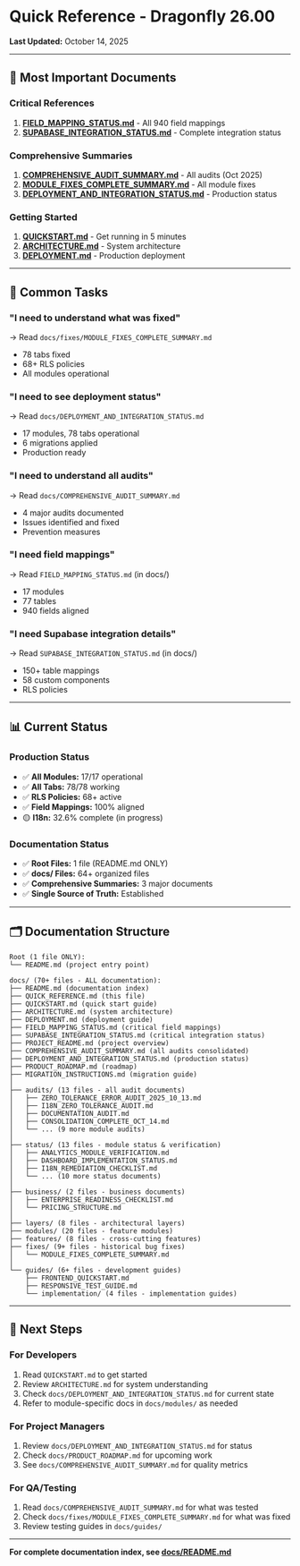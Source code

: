 # Quick Reference - Dragonfly 26.00

**Last Updated:** October 14, 2025

---

## 📍 Most Important Documents

### Critical References
1. **[FIELD_MAPPING_STATUS.md](FIELD_MAPPING_STATUS.md)** - All 940 field mappings
2. **[SUPABASE_INTEGRATION_STATUS.md](SUPABASE_INTEGRATION_STATUS.md)** - Complete integration status

### Comprehensive Summaries
1. **[COMPREHENSIVE_AUDIT_SUMMARY.md](COMPREHENSIVE_AUDIT_SUMMARY.md)** - All audits (Oct 2025)
2. **[MODULE_FIXES_COMPLETE_SUMMARY.md](fixes/MODULE_FIXES_COMPLETE_SUMMARY.md)** - All module fixes
3. **[DEPLOYMENT_AND_INTEGRATION_STATUS.md](DEPLOYMENT_AND_INTEGRATION_STATUS.md)** - Production status

### Getting Started
1. **[QUICKSTART.md](QUICKSTART.md)** - Get running in 5 minutes
2. **[ARCHITECTURE.md](ARCHITECTURE.md)** - System architecture
3. **[DEPLOYMENT.md](DEPLOYMENT.md)** - Production deployment

---

## 🎯 Common Tasks

### "I need to understand what was fixed"
→ Read `docs/fixes/MODULE_FIXES_COMPLETE_SUMMARY.md`
- 78 tabs fixed
- 68+ RLS policies
- All modules operational

### "I need to see deployment status"
→ Read `docs/DEPLOYMENT_AND_INTEGRATION_STATUS.md`
- 17 modules, 78 tabs operational
- 6 migrations applied
- Production ready

### "I need to understand all audits"
→ Read `docs/COMPREHENSIVE_AUDIT_SUMMARY.md`
- 4 major audits documented
- Issues identified and fixed
- Prevention measures

### "I need field mappings"
→ Read `FIELD_MAPPING_STATUS.md` (in docs/)
- 17 modules
- 77 tables
- 940 fields aligned

### "I need Supabase integration details"
→ Read `SUPABASE_INTEGRATION_STATUS.md` (in docs/)
- 150+ table mappings
- 58 custom components
- RLS policies

---

## 📊 Current Status

### Production Status
- ✅ **All Modules:** 17/17 operational
- ✅ **All Tabs:** 78/78 working
- ✅ **RLS Policies:** 68+ active
- ✅ **Field Mappings:** 100% aligned
- 🟡 **I18n:** 32.6% complete (in progress)

### Documentation Status
- ✅ **Root Files:** 1 file (README.md ONLY)
- ✅ **docs/ Files:** 64+ organized files
- ✅ **Comprehensive Summaries:** 3 major documents
- ✅ **Single Source of Truth:** Established

---

## 🗂️ Documentation Structure

```
Root (1 file ONLY):
└── README.md (project entry point)

docs/ (70+ files - ALL documentation):
├── README.md (documentation index)
├── QUICK_REFERENCE.md (this file)
├── QUICKSTART.md (quick start guide)
├── ARCHITECTURE.md (system architecture)
├── DEPLOYMENT.md (deployment guide)
├── FIELD_MAPPING_STATUS.md (critical field mappings)
├── SUPABASE_INTEGRATION_STATUS.md (critical integration status)
├── PROJECT_README.md (project overview)
├── COMPREHENSIVE_AUDIT_SUMMARY.md (all audits consolidated)
├── DEPLOYMENT_AND_INTEGRATION_STATUS.md (production status)
├── PRODUCT_ROADMAP.md (roadmap)
├── MIGRATION_INSTRUCTIONS.md (migration guide)
│
├── audits/ (13 files - all audit documents)
│   ├── ZERO_TOLERANCE_ERROR_AUDIT_2025_10_13.md
│   ├── I18N_ZERO_TOLERANCE_AUDIT.md
│   ├── DOCUMENTATION_AUDIT.md
│   ├── CONSOLIDATION_COMPLETE_OCT_14.md
│   └── ... (9 more module audits)
│
├── status/ (13 files - module status & verification)
│   ├── ANALYTICS_MODULE_VERIFICATION.md
│   ├── DASHBOARD_IMPLEMENTATION_STATUS.md
│   ├── I18N_REMEDIATION_CHECKLIST.md
│   └── ... (10 more status documents)
│
├── business/ (2 files - business documents)
│   ├── ENTERPRISE_READINESS_CHECKLIST.md
│   └── PRICING_STRUCTURE.md
│
├── layers/ (8 files - architectural layers)
├── modules/ (20 files - feature modules)
├── features/ (8 files - cross-cutting features)
├── fixes/ (9+ files - historical bug fixes)
│   └── MODULE_FIXES_COMPLETE_SUMMARY.md
│
└── guides/ (6+ files - development guides)
    ├── FRONTEND_QUICKSTART.md
    ├── RESPONSIVE_TEST_GUIDE.md
    └── implementation/ (4 files - implementation guides)
```

---

## 🚀 Next Steps

### For Developers
1. Read `QUICKSTART.md` to get started
2. Review `ARCHITECTURE.md` for system understanding
3. Check `docs/DEPLOYMENT_AND_INTEGRATION_STATUS.md` for current state
4. Refer to module-specific docs in `docs/modules/` as needed

### For Project Managers
1. Review `docs/DEPLOYMENT_AND_INTEGRATION_STATUS.md` for status
2. Check `docs/PRODUCT_ROADMAP.md` for upcoming work
3. See `docs/COMPREHENSIVE_AUDIT_SUMMARY.md` for quality metrics

### For QA/Testing
1. Read `docs/COMPREHENSIVE_AUDIT_SUMMARY.md` for what was tested
2. Check `docs/fixes/MODULE_FIXES_COMPLETE_SUMMARY.md` for what was fixed
3. Review testing guides in `docs/guides/`

---

**For complete documentation index, see [docs/README.md](README.md)**
